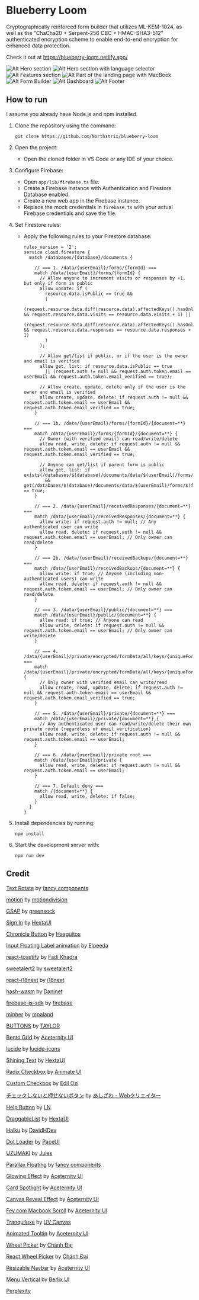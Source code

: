 # Blueberry Loom
Cryptographically reinforced form builder that utilizes ML-KEM-1024, as well as the "ChaCha20 + Serpent-256 CBC + HMAC-SHA3-512" authenticated encryption scheme to enable end-to-end encryption for enhanced data protection.

Check it out at https://blueberry-loom.netlify.app/

![Alt Hero section](https://raw.githubusercontent.com/Northstrix/blueberry-loom/refs/heads/main/screenshots/hero-section.png)
![Alt Hero section with language selector](https://raw.githubusercontent.com/Northstrix/blueberry-loom/refs/heads/main/screenshots/hero-section-with-language-selector.png)
![Alt Features section](https://raw.githubusercontent.com/Northstrix/blueberry-loom/refs/heads/main/screenshots/features-section.png)
![Alt Part of the landing page with MacBook](https://raw.githubusercontent.com/Northstrix/blueberry-loom/refs/heads/main/screenshots/part-of-the-landing-page-with-macbook.png)
![Alt Form Builder](https://raw.githubusercontent.com/Northstrix/blueberry-loom/refs/heads/main/screenshots/drag-and-drop-form-builder.png)
![Alt Dashboard](https://raw.githubusercontent.com/Northstrix/blueberry-loom/refs/heads/main/screenshots/dashboard.png)
![Alt Footer](https://raw.githubusercontent.com/Northstrix/blueberry-loom/refs/heads/main/screenshots/footer.png)

## How to run

I assume you already have Node.js and npm installed.


1. Clone the repository using the command:

    ```
    git clone https://github.com/Northstrix/blueberry-loom
    ```

2. Open the project:

    - Open the cloned folder in VS Code or any IDE of your choice.

3. Configure Firebase:

    - Open `app/lib/firebase.ts` file.
    - Create a Firebase instance with Authentication and Firestore Database enabled.
    - Create a new web app in the Firebase instance.
    - Replace the mock credentials in `firebase.ts` with your actual Firebase credentials and save the file.

4. Set Firestore rules:

    - Apply the following rules to your Firestore database:

      ```
      rules_version = '2';
      service cloud.firestore {
        match /databases/{database}/documents {
      
          // === 1. /data/{userEmail}/forms/{formId} ===
          match /data/{userEmail}/forms/{formId} {
            // Allow anyone to increment visits or responses by +1, but only if form is public
            allow update: if (
              resource.data.isPublic == true &&
              (
                (request.resource.data.diff(resource.data).affectedKeys().hasOnly(['visits']) && request.resource.data.visits == resource.data.visits + 1) ||
                (request.resource.data.diff(resource.data).affectedKeys().hasOnly(['responses']) && request.resource.data.responses == resource.data.responses + 1)
              )
            );
      
            // Allow get/list if public, or if the user is the owner and email is verified
            allow get, list: if resource.data.isPublic == true
              || (request.auth != null && request.auth.token.email == userEmail && request.auth.token.email_verified == true);
      
            // Allow create, update, delete only if the user is the owner and email is verified
            allow create, update, delete: if request.auth != null && request.auth.token.email == userEmail && request.auth.token.email_verified == true;
          }
      
          // === 1b. /data/{userEmail}/forms/{formId}/{document=**} ===
          match /data/{userEmail}/forms/{formId}/{document=**} {
            // Owner (with verified email) can read/write/delete
            allow read, write, delete: if request.auth != null && request.auth.token.email == userEmail && request.auth.token.email_verified == true;
      
            // Anyone can get/list if parent form is public
            allow get, list: if exists(/databases/$(database)/documents/data/$(userEmail)/forms/$(formId))
              && get(/databases/$(database)/documents/data/$(userEmail)/forms/$(formId)).data.isPublic == true;
          }
      
          // === 2. /data/{userEmail}/receivedResponses/{document=**} ===
          match /data/{userEmail}/receivedResponses/{document=**} {
            allow write: if request.auth != null; // Any authenticated user can write
            allow read, delete: if request.auth != null && request.auth.token.email == userEmail; // Only owner can read/delete
          }
      
          // === 2b. /data/{userEmail}/receivedBackups/{document=**} ===
          match /data/{userEmail}/receivedBackups/{document=**} {
            allow write: if true; // Anyone (including non-authenticated users) can write
            allow read, delete: if request.auth != null && request.auth.token.email == userEmail; // Only owner can read/delete
          }
      
          // === 3. /data/{userEmail}/public/{document=**} ===
          match /data/{userEmail}/public/{document=**} {
            allow read: if true; // Anyone can read
            allow write, delete: if request.auth != null && request.auth.token.email == userEmail; // Only owner can write/delete
          }
      
          // === 4. /data/{userEmail}/private/encrypted/formData/all/keys/{uniqueFormId} ===
          match /data/{userEmail}/private/encrypted/formData/all/keys/{uniqueFormId} {
            // Only owner with verified email can write/read
            allow create, read, update, delete: if request.auth != null && request.auth.token.email == userEmail && request.auth.token.email_verified == true;
          }
      
          // === 5. /data/{userEmail}/private/{document=**} ===
          match /data/{userEmail}/private/{document=**} {
            // Any authenticated user can read/write/delete their own private route (regardless of email verification)
            allow read, write, delete: if request.auth != null && request.auth.token.email == userEmail;
          }
      
          // === 6. /data/{userEmail}/private root ===
          match /data/{userEmail}/private {
            allow read, write, delete: if request.auth != null && request.auth.token.email == userEmail;
          }
      
          // === 7. Default deny ===
          match /{document=**} {
            allow read, write, delete: if false;
          }
        }
      }
      ```

5. Install dependencies by running:

    ```
    npm install
    ```

6. Start the development server with:

    ```
    npm run dev
    ```

## Credit

[Text Rotate](https://www.fancycomponents.dev/docs/components/text/text-rotate) by [fancy components](https://www.fancycomponents.dev/)

[motion](https://github.com/motiondivision/motion) by [motiondivision](https://github.com/motiondivision)

[GSAP](https://github.com/greensock/GSAP) by [greensock](https://github.com/greensock)

[Sign In](https://hextaui.com/docs/marketing/sign-in) by [HextaUI](https://hextaui.com/)

[Chronicle Button](https://codepen.io/Haaguitos/pen/OJrVZdJ) by [Haaguitos](https://codepen.io/Haaguitos)

[Input Floating Label animation](https://codepen.io/Mahe76/pen/qBQgXyK) by [Elpeeda](https://codepen.io/Mahe76)

[react-toastify](https://github.com/fkhadra/react-toastify) by [Fadi Khadra](https://github.com/fkhadra)

[sweetalert2](https://github.com/sweetalert2/sweetalert2) by [sweetalert2](https://github.com/sweetalert2)

[react-i18next](https://github.com/i18next/react-i18next) by [i18next](https://github.com/i18next)

[hash-wasm](https://github.com/Daninet/hash-wasm) by [Daninet](https://github.com/Daninet)

[firebase-js-sdk](https://github.com/firebase/firebase-js-sdk) by [firebase](https://github.com/firebase/firebase-js-sdk)

[mipher](https://github.com/mpaland/mipher) by [mpaland](https://github.com/mpaland)

[BUTTONS](https://codepen.io/uchihaclan/pen/NWOyRWy) by [TAYLOR](https://codepen.io/uchihaclan)

[Bento Grid](https://ui.aceternity.com/components/bento-grid) by [Aceternity UI](https://ui.aceternity.com/)

[lucide](https://github.com/lucide-icons/lucide) by [lucide-icons](https://github.com/lucide-icons)

[Shining Text](https://hextaui.com/docs/text/text-shining) by [HextaUI](https://hextaui.com/)

[Radix Checkbox](https://21st.dev/animate-ui/radix-checkbox/radix-checkbox-demo) by [Animate UI](https://21st.dev/animate-ui)

[Custom Checkbox](https://21st.dev/Edil-ozi/custom-checkbox/default) by [Edil Ozi](https://21st.dev/Edil-ozi)

[チェックしないと押せないボタン](https://codepen.io/ash_creator/pen/JjZReNm) by [あしざわ - Webクリエイター](https://codepen.io/ash_creator)

[Help Button](https://21st.dev/ln-dev7/help-button/default) by [LN](https://21st.dev/ln-dev7)

[DraggableList](https://hextaui.com/docs/application/draggable-list) by [HextaUI](https://hextaui.com/)

[Haiku](https://www.reacthaiku.dev/) by [DavidHDev](https://github.com/DavidHDev)

[Dot Loader](https://21st.dev/paceui/dot-loader/default) by [PaceUI](https://www.paceui.com/)

[UZUMAKI](https://codepen.io/Alansdead/pen/zxGyOmx) by [Jules](https://codepen.io/Alansdead)

[Parallax Floating](https://www.fancycomponents.dev/docs/components/image/parallax-floating) by [fancy components](https://www.fancycomponents.dev/)

[Glowing Effect](https://ui.aceternity.com/components/glowing-effect) by [Aceternity UI](https://ui.aceternity.com/)

[Card Spotlight](https://ui.aceternity.com/components/card-spotlight) by [Aceternity UI](https://ui.aceternity.com/)

[Canvas Reveal Effect](https://ui.aceternity.com/components/canvas-reveal-effect) by [Aceternity UI](https://ui.aceternity.com/)

[Fey.com Macbook Scroll](https://ui.aceternity.com/components/macbook-scroll) by [Aceternity UI](https://ui.aceternity.com/)

[Tranquiluxe](https://uvcanvas.com/docs/components/tranquiluxe) by [UV Canvas](https://uvcanvas.com/)

[Animated Tooltip](https://ui.aceternity.com/components/animated-tooltip) by [Aceternity UI](https://ui.aceternity.com/)

[Wheel Picker](https://21st.dev/ncdai/wheel-picker/default) by [Chánh Đại](https://21st.dev/ncdai)

[React Wheel Picker](https://www.npmjs.com/package/@ncdai/react-wheel-picker) by [Chánh Đại](https://github.com/ncdai)

[Resizable Navbar](https://ui.aceternity.com/components/resizable-navbar) by [Aceternity UI](https://ui.aceternity.com/)

[Menu Vertical](https://21st.dev/berlix/menu-vertical/default) by [Berlix UI](https://berlix.vercel.app/)

[Perplexity](https://www.perplexity.ai/)
